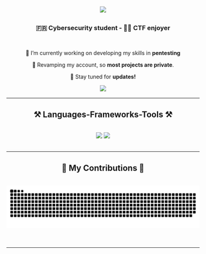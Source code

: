 <h1 align="center">
    <img src="https://readme-typing-svg.herokuapp.com/?font=Righteous&size=35&center=true&vCenter=true&width=500&height=70&duration=4000&lines=Hi+There!+👋;+I'm+Dei!;" />
</h1>

<h3 align="center"> 🇫🇷 Cybersecurity student - 🏴‍☠️ CTF enjoyer </h3>

<br/>

<div align="center">
 
 🔭 I’m currently working on developing my skills in **pentesting**
 
 🚧 Revamping my account, so **most projects are private**.
 
 👀 Stay tuned for **updates!**


 </div>
 
<div align="center"> 
  <a href="https://www.linkedin.com/in/gaëtan-dubernat" target="_blank">
    <img src="https://img.shields.io/badge/LinkedIn-0077B5?style=for-the-badge&logo=linkedin&logoColor=white" target="_blank" />
  </a>
</div>

 <hr/>
 
<h2 align="center">⚒️ Languages-Frameworks-Tools ⚒️</h2>
<br/>
<div align="center">
    <img src="https://skillicons.dev/icons?i=c,cpp,py,js,html,css,flask,docker,aws,mongodb,mysql" />
    <img src="https://skillicons.dev/icons?i=jenkins,git,github,arch,debian,kali,linux,vscode,wordpress,figma,notion,discord" />
</div>

<br/>
<hr/>

<div align="center">
  <h2>🐍 My Contributions 🐍</h2>
  <br>
  <img alt="snake eating my contributions" src="https://raw.githubusercontent.com/salesp07/salesp07/output/github-contribution-grid-snake.svg" />
  <br/><br/><br/>
</div>

<hr/>
